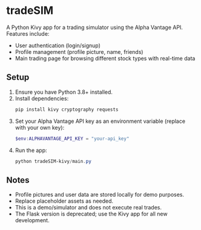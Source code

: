 # tradeSIM

A Python Kivy app for a trading simulator using the Alpha Vantage API. Features include:
- User authentication (login/signup)
- Profile management (profile picture, name, friends)
- Main trading page for browsing different stock types with real-time data

## Setup
1. Ensure you have Python 3.8+ installed.
2. Install dependencies:
   ```powershell
   pip install kivy cryptography requests
   ```
3. Set your Alpha Vantage API key as an environment variable (replace with your own key):
   ```powershell
   $env:ALPHAVANTAGE_API_KEY = "your-api_key"
   ```
4. Run the app:
   ```powershell
   python tradeSIM-kivy/main.py
   ```

## Notes
- Profile pictures and user data are stored locally for demo purposes.
- Replace placeholder assets as needed.
- This is a demo/simulator and does not execute real trades.
- The Flask version is deprecated; use the Kivy app for all new development.
